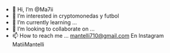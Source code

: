 - 👋 Hi, I’m @Ma7ii
- 👀 I’m interested in cryptomonedas y futbol
- 🌱 I’m currently learning ...
- 💞️ I’m looking to collaborate on ...
- 📫 How to reach me ... mantelli710@gmail.com
En Instagram MatiiMantelli

<!---
Ma7ii/Ma7ii is a ✨ special ✨ repository because its `README.md` (this file) appears on your GitHub profile.
You can click the Preview link to take a look at your changes.
--->
